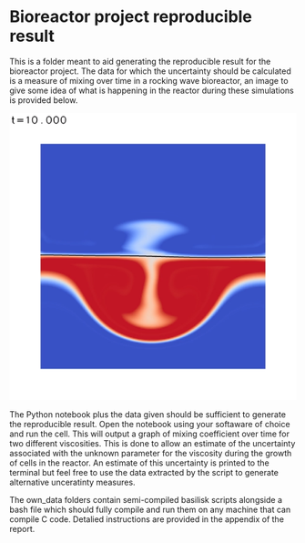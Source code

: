 # Bioreactor project reproducible result

This is a folder meant to aid generating the reproducible result for the bioreactor project. The data for which the uncertainty should be calculated is a measure of mixing over time in a rocking wave bioreactor, an image to give some idea of what is happening in the reactor during these simulations is provided below.

![Bioreactor Visualisation](assets/escaping_tracer_N256.png)

The Python notebook plus the data given should be sufficient to generate the reproducible result. Open the notebook using your softaware of choice and run the cell. This will output a graph of mixing coefficient over time for two different viscosities. This is done to allow an estimate of the uncertainty associated with the unknown parameter for the viscosity during the growth of cells in the reactor. An estimate of this uncertainty is printed to the terminal but feel free to use the data extracted by the script to generate alternative unceratinty measures.

The own_data folders contain semi-compiled basilisk scripts alongside a bash file which should fully compile and run them on any machine that can compile C code. Detalied instructions are provided in the appendix of the report.

